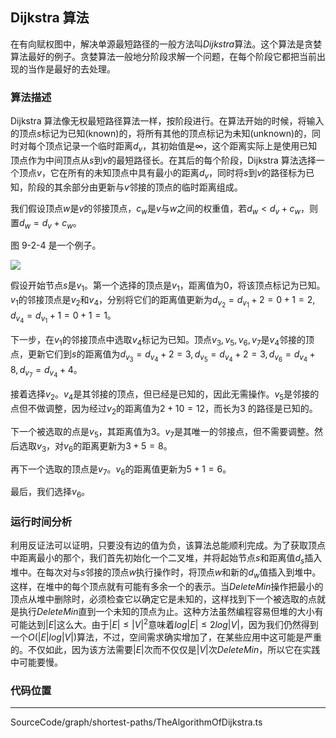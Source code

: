 <!-- @format -->

## Dijkstra 算法

在有向赋权图中，解决单源最短路径的一般方法叫*Dijkstra*算法。这个算法是贪婪算法最好的例子。贪婪算法一般地分阶段求解一个问题，在每个阶段它都把当前出现的当作是最好的去处理。

### 算法描述

Dijkstra 算法像无权最短路径算法一样，按阶段进行。在算法开始的时候，将输入的顶点$s$标记为已知(known)的，将所有其他的顶点标记为未知(unknown)的，同时对每个顶点记录一个临时距离$d_v$，其初始值是$\infty$，这个距离实际上是使用已知顶点作为中间顶点从$s$到$v$的最短路径长。在其后的每个阶段，Dijkstra 算法选择一个顶点$v$，它在所有的未知顶点中具有最小的距离$d_v$，同时将$s$到$v$的路径标为已知，阶段的其余部分由更新与$v$邻接的顶点的临时距离组成。

我们假设顶点$w$是$v$的邻接顶点，$c_w$是$v$与$w$之间的权重值，若$d_w<d_v+c_w$，则置$d_w=d_v+c_w$。

图 9-2-4 是一个例子。

<image src="../../../../Images/ch9/9-2-4.png" />

假设开始节点$s$是$v_1$。第一个选择的顶点是$v_1$，距离值为$0$，将该顶点标记为已知。$v_1$的邻接顶点是$v_2$和$v_4$，分别将它们的距离值更新为$d_{v_2}=d_{v_1}+2=0+1=2,d_{v_4}=d_{v_1}+1=0+1=1$。

下一步，在$v_1$的邻接顶点中选取$v_4$标记为已知。顶点$v_3,v_5,v_6,v_7$是$v_4$邻接的顶点，更新它们到$s$的距离值为$d_{v_3}=d_{v_4}+2=3,d_{v_5}=d_{v_4}+2=3,d_{v_6}=d_{v_4}+8,d_{v_7}=d_{v_4}+4$。

接着选择$v_2$。$v_4$是其邻接的顶点，但已经是已知的，因此无需操作。$v_5$是邻接的点但不做调整，因为经过$v_2$的距离值为$2+10=12$，而长为$3$
的路径是已知的。

下一个被选取的点是$v_5$，其距离值为$3$。$v_7$是其唯一的邻接点，但不需要调整。然后选取$v_3$，对$v_6$的距离更新为$3+5=8$。

再下一个选取的顶点是$v_7$。$v_6$的距离值更新为$5+1=6$。

最后，我们选择$v_6$。

### 运行时间分析

利用反证法可以证明，只要没有边的值为负，该算法总能顺利完成。为了获取顶点中距离最小的那个，我们首先初始化一个二叉堆，并将起始节点$s$和距离值$d_s$插入堆中。在每次对与$s$邻接的顶点$w$执行操作时，将顶点$w$和新的$d_w$值插入到堆中。这样，在堆中的每个顶点就有可能有多余一个的表示。当$DeleteMin$操作把最小的顶点从堆中删除时，必须检查它以确定它是未知的，这样找到下一个被选取的点就是执行$DeleteMin$直到一个未知的顶点为止。这种方法虽然编程容易但堆的大小有可能达到$|E|$这么大。由于$|E| \leq |V|^2$意味着$log|E| \leq 2log|V|$，因为我们仍然得到一个$O(|E|log|V|)$算法，不过，空间需求确实增加了，在某些应用中这可能是严重的。不仅如此，因为该方法需要$|E|$次而不仅仅是$|V|$次$DeleteMin$，所以它在实践中可能要慢。

### 代码位置

---

SourceCode/graph/shortest-paths/TheAlgorithmOfDijkstra.ts
